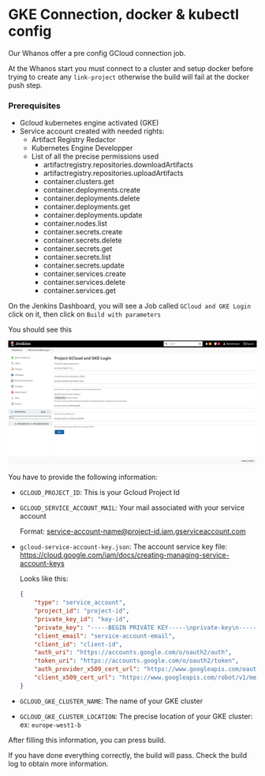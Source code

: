 # GKE Connection, docker & kubectl config

Our Whanos offer a pre config GCloud connection job.

At the Whanos start you must connect to a cluster and setup docker before trying to create any `link-project` otherwise the build will fail at the docker push step.

### Prerequisites
 - Gcloud kubernetes engine activated (GKE)
 - Service account created with needed rights:
	 - Artifact Registry Redactor
	 - Kubernetes Engine Developper
	 - List of all the precise permissions used
		 - artifactregistry.repositories.downloadArtifacts
		- artifactregistry.repositories.uploadArtifacts 
		- container.clusters.get
		- container.deployments.create
		- container.deployments.delete
		- container.deployments.get
		- container.deployments.update
		- container.nodes.list
		- container.secrets.create
		- container.secrets.delete
		- container.secrets.get
		- container.secrets.list
		- container.secrets.update
		- container.services.create
		- container.services.delete
		- container.services.get

On the Jenkins Dashboard, you will see a Job called `GCloud and GKE Login` click on it, then click on `Build with parameters`

You should see this

![](assets/gke_login.png)

You have to provide the following information:
 - `GCLOUD_PROJECT_ID`: This is your Gcloud Project Id
 - `GCLOUD_SERVICE_ACCOUNT_MAIL`: Your mail associated with your service account
	 
    Format: service-account-name@project-id.iam.gserviceaccount.com
 - `gcloud-service-account-key.json`: The account service key file: https://cloud.google.com/iam/docs/creating-managing-service-account-keys
	
    Looks like this:
	```json
	{
        "type": "service_account",
        "project_id": "project-id",
        "private_key_id": "key-id",
        "private_key": "-----BEGIN PRIVATE KEY-----\nprivate-key\n-----END PRIVATE KEY-----\n",
        "client_email": "service-account-email",
        "client_id": "client-id",
        "auth_uri": "https://accounts.google.com/o/oauth2/auth",
        "token_uri": "https://accounts.google.com/o/oauth2/token",
        "auth_provider_x509_cert_url": "https://www.googleapis.com/oauth2/v1/certs",
        "client_x509_cert_url": "https://www.googleapis.com/robot/v1/metadata/x509/service-account-email"
    }
	```
- `GCLOUD_GKE_CLUSTER_NAME`: The name of your GKE cluster
- `GCLOUD_GKE_CLUSTER_LOCATION`: The precise location of your GKE cluster: ex: `europe-west1-b`

After filling this information, you can press build.

If you have done everything correctly, the build will pass. Check the build log to obtain more information.